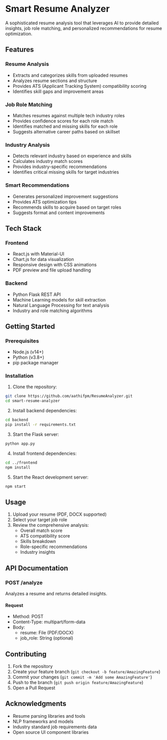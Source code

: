 # Smart Resume Analyzer

A sophisticated resume analysis tool that leverages AI to provide detailed insights, job role matching, and personalized recommendations for resume optimization.

## Features

### Resume Analysis
- Extracts and categorizes skills from uploaded resumes
- Analyzes resume sections and structure
- Provides ATS (Applicant Tracking System) compatibility scoring
- Identifies skill gaps and improvement areas

### Job Role Matching
- Matches resumes against multiple tech industry roles
- Provides confidence scores for each role match
- Identifies matched and missing skills for each role
- Suggests alternative career paths based on skillset

### Industry Analysis
- Detects relevant industry based on experience and skills
- Calculates industry match scores
- Provides industry-specific recommendations
- Identifies critical missing skills for target industries

### Smart Recommendations
- Generates personalized improvement suggestions
- Provides ATS optimization tips
- Recommends skills to acquire based on target roles
- Suggests format and content improvements

## Tech Stack

### Frontend
- React.js with Material-UI
- Chart.js for data visualization
- Responsive design with CSS animations
- PDF preview and file upload handling

### Backend
- Python Flask REST API
- Machine Learning models for skill extraction
- Natural Language Processing for text analysis
- Industry and role matching algorithms

## Getting Started

### Prerequisites
- Node.js (v14+)
- Python (v3.8+)
- pip package manager

### Installation

1. Clone the repository:
```bash
git clone https://github.com/aathifpm/ResumeAnalyzer.git
cd smart-resume-analyzer
```

2. Install backend dependencies:
```bash
cd backend
pip install -r requirements.txt
```

3. Start the Flask server:
```bash
python app.py
```

4. Install frontend dependencies:
```bash
cd ../frontend
npm install
```

5. Start the React development server:
```bash
npm start
```

## Usage

1. Upload your resume (PDF, DOCX supported)
2. Select your target job role
3. Review the comprehensive analysis:
   - Overall match score
   - ATS compatibility score
   - Skills breakdown
   - Role-specific recommendations
   - Industry insights

## API Documentation

### POST /analyze
Analyzes a resume and returns detailed insights.

#### Request
- Method: POST
- Content-Type: multipart/form-data
- Body:
  - resume: File (PDF/DOCX)
  - job_role: String (optional)



## Contributing

1. Fork the repository
2. Create your feature branch (`git checkout -b feature/AmazingFeature`)
3. Commit your changes (`git commit -m 'Add some AmazingFeature'`)
4. Push to the branch (`git push origin feature/AmazingFeature`)
5. Open a Pull Request

## Acknowledgments

- Resume parsing libraries and tools
- NLP frameworks and models
- Industry standard job requirements data
- Open source UI component libraries
```
